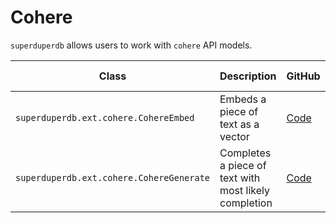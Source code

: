 # Cohere

`superduperdb` allows users to work with `cohere` API models.


| Class | Description | GitHub | API-docs |
| --- | --- | --- | --- |
| `superduperdb.ext.cohere.CohereEmbed` | Embeds a piece of text as a vector | [Code](https://github.com/SuperDuperDB/superduperdb/blob/main/superduperdb/ext/cohere/model.py) | [Docs](/docs/api/ext/cohere/model#cohereembed) |
| `superduperdb.ext.cohere.CohereGenerate` | Completes a piece of text with most likely completion | [Code](https://github.com/SuperDuperDB/superduperdb/blob/main/superduperdb/ext/cohere/model.py) | [Docs](/docs/api/ext/cohere/model#coheregenerate) |